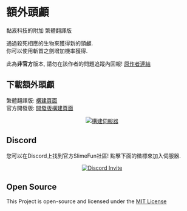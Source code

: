 # 額外頭顱
黏液科技的附加 繁體翻譯版

通過殺死相應的生物來獲得新的頭顱.<br>
你可以使用斬首之劍增加機率獲得.<br>

此為**非官方**版本, 請勿在該作者的問題追蹤內回報!
[原作者連結](https://github.com/TheBusyBiscuit/ExtraHeads)

## 下載額外頭顱
繁體翻譯版: [構建頁面](https://xmikux.github.io/builds/xMikux/ExtraHeads/master)<br>
官方開發版: [開發版構建頁面](https://thebusybiscuit.github.io/builds/TheBusyBiscuit/ExtraHeads/master/)
<p align="center">
  <a href="https://xmikux.github.io/builds/xMikux/ExtraHeads/master/">
    <img src="https://xmikux.github.io/builds/xMikux/ExtraHeads/master/badge.svg" alt="構建伺服器"/>
  </a>
</p>

## Discord
您可以在Discord上找到官方SlimeFun社區!
點擊下面的徵標來加入伺服器.
<p align="center">
  <a href="https://discord.gg/fsD4Bkh">
    <img src="https://img.shields.io/discord/565557184348422174?color=7289DA&label=Discord&style=for-the-badge" alt="Discord Invite"/>
  </a>
</p>

## Open Source
This Project is open-source and licensed under the [MIT License](https://github.com/TheBusyBiscuit/ExtraHeads/blob/master/LICENSE)

